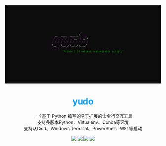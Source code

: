 ![preview](./preview.png)

<h1 align="center"><font color="#009fff">yudo</font></h1>

<p align="center">一个基于 Python 编写的易于扩展的命令行交互工具<br>支持多版本Python、Virtualenv、Conda等环境<br>支持从Cmd、Windows Terminal、PowerShell、WSL等启动</p>

<p align="center">
    <img src="https://img.shields.io/badge/Python-3.10-blue.svg?logo=python&logoColor=rgb(255,211,84)" height=22></img>
    <a href="https://pypi.org/project/click/"><img src="https://img.shields.io/badge/status-working-green.svg" height=22></img></a>
    <a href="https://pypi.org/project/rich/"><img src="https://img.shields.io/badge/Rich-13.0+-rgb(122,135,149).svg" height=22></a>
    <a href="https://pypi.org/project/click/"><img src="https://img.shields.io/badge/click-8.0+-purple.svg" height=22></img></a>
</p>

[字体：JetBrains Mono]: https://www.jetbrains.com/lp/mono/

